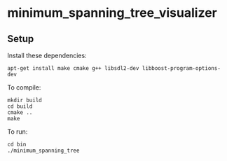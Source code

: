 # minimum_spanning_tree_visualizer
## Setup
Install these dependencies:
```
apt-get install make cmake g++ libsdl2-dev libboost-program-options-dev
```
To compile:
```
mkdir build
cd build
cmake ..
make
```

To run:
```
cd bin
./minimum_spanning_tree
```
